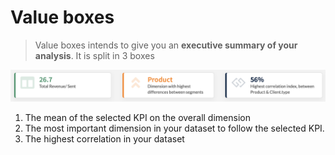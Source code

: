 # Value boxes

> Value boxes intends to give you an **executive summary of your analysis**. It is split in 3 boxes

![value_boxes](images/valueboxes.png)

1. The mean of the selected KPI on the overall dimension
2. The most important dimension in your dataset to follow the selected KPI.
3. The highest correlation in your dataset
